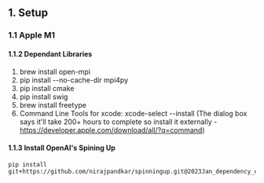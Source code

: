 ## 1. Setup 

### 1.1 Apple M1

#### 1.1.2 Dependant Libraries

1. brew install open-mpi
2. pip install --no-cache-dir mpi4py
3. pip install cmake
4. pip install swig
5. brew install freetype
6. Command Line Tools for xcode: xcode-select --install (The dialog box says it'll take 200+ hours to complete so install it externally - https://developer.apple.com/download/all/?q=command)


#### 1.1.3 Install OpenAI's Spining Up
```
pip install git+https://github.com/nirajpandkar/spinningup.git@2023Jan_dependency_upgrades
``````
